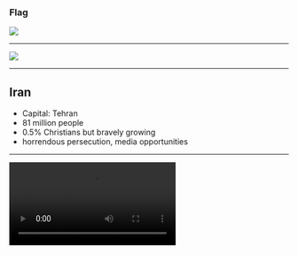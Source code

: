 ### Flag

![](https://upload.wikimedia.org/wikipedia/commons/c/ca/Flag_of_Iran.svg)

---------------

![](https://upload.wikimedia.org/wikipedia/commons/a/a8/Iran_%28orthographic_projection%29.svg)


---------------

## Iran

- Capital: Tehran
- 81 million people
- 0.5% Christians but bravely growing
- horrendous persecution, media opportunities

---------------

![](https://gcs-vimeo.akamaized.net/exp=1515854423~acl=%2A%2F566773426.mp4%2A~hmac=2d7aa25eae89ab19625920ac769471d1ec4a5b12b8b2a3d59a4578aed2eb51e2/vimeo-prod-skyfire-std-us/01/4366/1/46834058/566773426.mp4)